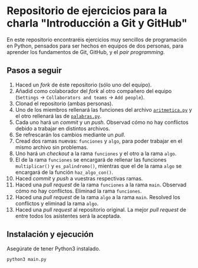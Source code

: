 # Repositorio de ejercicios para la charla "Introducción a Git y GitHub"

En este repositorio encontraréis ejercicios muy sencillos de programación en Python, pensados para ser hechos en equipos de dos personas, para aprender los fundamentos de Git, GitHub, y el _pair programming_.


## Pasos a seguir
1. Haced un _fork_ de éste repositorio (sólo uno del equipo).
2. Añadid como colaborador del _fork_ al otro compañero del equipo (`Settings` → `Collaborators and teams` → `Add people`).
3. Clonad el repositorio (ambas personas).
4. Uno de los miembros rellenará las funciones del archivo [`aritmetica.py`](aritmetica.py) y el otro rellenará las de [`palabras.py`](palabras.py).
5. Cada uno hará un _commit_ y un _push_. Observad cómo no hay conflictos debido a trabajar en distintos archivos.
6. Se refrescarán los cambios mediante un _pull_.
7. Cread dos ramas nuevas: `funciones` y `algo`, para poder trabajar en el mismo archivo sin problemas.
8. Uno hará un _checkout_ a la rama `funciones` y el otro a la rama `algo`.
9. El de la rama `funciones` se encargará de rellenar las funciones `multiplicar()` y `es_palindromo()`, mientras que el de la rama `algo` se encargará de la función `haz_algo_con()`.
10. Haced _commit_ y _push_ a vuestras respectivas ramas.
11. Haced una _pull request_ de la rama `funciones` a la rama `main`. Observad cómo no hay conflictos. Eliminad la rama `funciones`.
11. Haced una _pull request_ de la rama `algo` a la rama `main`. Resolved los conflictos y eliminad la rama `algo`.
12. Haced una _pull request_ al repositorio original. La mejor _pull request_ de entre todos los asistentes será la aceptada.


## Instalación y ejecución
Asegúrate de tener Python3 instalado.
```bash
python3 main.py
```

